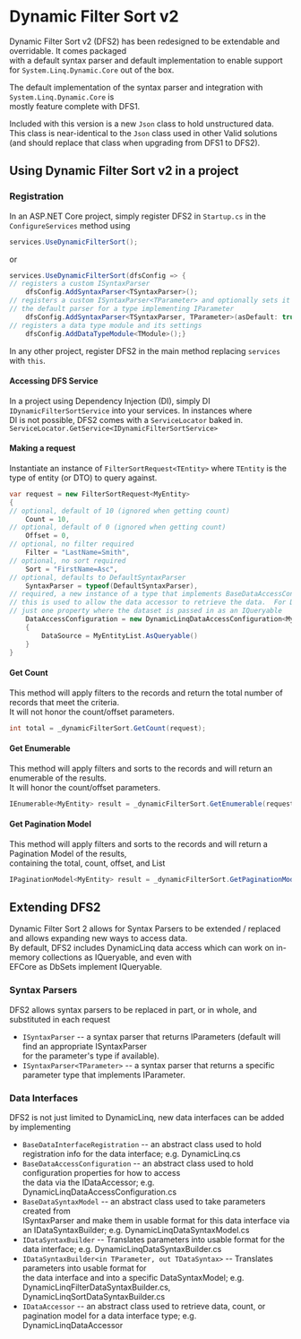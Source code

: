 
# Dynamic Filter Sort v2  
Dynamic Filter Sort v2 (DFS2) has been redesigned to be extendable and overridable.  It comes packaged   
with a default syntax parser and default implementation to enable support for `System.Linq.Dynamic.Core` out of the box.    
  
The default implementation of the syntax parser and integration with `System.Linq.Dynamic.Core` is  
mostly feature complete with DFS1.  
  
Included with this version is a new `Json` class to hold unstructured data.  This class is near-identical to the `Json` class used in other Valid solutions (and should replace that class when upgrading from DFS1 to DFS2).  
  
## Using Dynamic Filter Sort v2  in a project
  
### Registration  
  
In an ASP.NET Core project, simply register DFS2 in `Startup.cs` in the `ConfigureServices` method using   
```c#
services.UseDynamicFilterSort();  
```  
or  
```c#
services.UseDynamicFilterSort(dfsConfig => {  
// registers a custom ISyntaxParser 
    dfsConfig.AddSyntaxParser<TSyntaxParser>();  
// registers a custom ISyntaxParser<TParameter> and optionally sets it as    
// the default parser for a type implementing IParameter  
    dfsConfig.AddSyntaxParser<TSyntaxParser, TParameter>(asDefault: true);  
// registers a data type module and its settings 
    dfsConfig.AddDataTypeModule<TModule>();}  
```  
In any other project, register DFS2 in the main method replacing `services` with `this`.  
  
#### Accessing DFS Service  
In a project using Dependency Injection (DI), simply DI `IDynamicFilterSortService` into your services.  In instances where  
DI is not possible, DFS2 comes with a `ServiceLocator` baked in.  ```ServiceLocator.GetService<IDynamicFilterSortService>```  
  
#### Making a request  
Instantiate an instance of `FilterSortRequest<TEntity>` where `TEntity` is the type of entity (or DTO) to query against.  
```c#
var request = new FilterSortRequest<MyEntity>  
{  
// optional, default of 10 (ignored when getting count) 
    Count = 10, 
// optional, default of 0 (ignored when getting count) 
    Offset = 0, 
// optional, no filter required 
    Filter = "LastName=Smith", 
// optional, no sort required 
    Sort = "FirstName=Asc", 
// optional, defaults to DefaultSyntaxParser 
    SyntaxParser = typeof(DefaultSyntaxParser),    
// required, a new instance of a type that implements BaseDataAccessConfiguration<TEntity>  
// this is used to allow the data accessor to retrieve the data.  For DynamicLinq there's 
// just one property where the dataset is passed in as an IQueryable 
    DataAccessConfiguration = new DynamicLinqDataAccessConfiguration<MyEntity> 
    { 
        DataSource = MyEntityList.AsQueryable() 
    }
}  
```  
#### Get Count  
This method will apply filters to the records and return the total number of records that meet the criteria.  
It will not honor the count/offset parameters.  
  
```c#
int total = _dynamicFilterSort.GetCount(request);  
```  
  
#### Get Enumerable  
This method will apply filters and sorts to the records and will return an enumerable of the results.  
It will honor the count/offset parameters.  
```c#
IEnumerable<MyEntity> result = _dynamicFilterSort.GetEnumerable(request);  
```  
  
#### Get Pagination Model  
This method will apply filters and sorts to the records and will return a Pagination Model of the results,  
containing the total, count, offset, and List<TEntity>  
```c#
IPaginationModel<MyEntity> result = _dynamicFilterSort.GetPaginationModel(request);  
```  
  
## Extending DFS2  
Dynamic Filter Sort 2 allows for Syntax Parsers to be extended / replaced and allows expanding new ways to access data.   
By default, DFS2 includes DynamicLinq data access which can work on in-memory collections as IQueryable, and even with  
EFCore as DbSets implement IQueryable.  
  
### Syntax Parsers  
DFS2 allows syntax parsers to be replaced in part, or in whole, and substituted in each request   
- `ISyntaxParser` -- a syntax parser that returns IParameters (default will find an appropriate ISyntaxParser<T>   
    for the parameter's type if available).  
- `ISyntaxParser<TParameter>` -- a syntax parser that returns a specific parameter type that implements IParameter.  
  
### Data Interfaces  
DFS2 is not just limited to DynamicLinq, new data interfaces can be added by implementing  
- `BaseDataInterfaceRegistration` -- an abstract class used to hold registration info for the data interface; e.g. DynamicLinq.cs  
- `BaseDataAccessConfiguration` -- an abstract class used to hold configuration properties for how to access  
    the data via the IDataAccessor; e.g. DynamicLinqDataAccessConfiguration.cs  
- `BaseDataSyntaxModel` -- an abstract class used to take parameters created from   
    ISyntaxParser and make them in usable format for this data interface via an IDataSyntaxBuilder; e.g. DynamicLinqDataSyntaxModel.cs  
- `IDataSyntaxBuilder` -- Translates parameters into usable format for the data interface; e.g. DynamicLinqDataSyntaxBuilder.cs  
- `IDataSyntaxBuilder<in TParameter, out TDataSyntax>` -- Translates parameters into usable format for   
    the data interface and into a specific DataSyntaxModel; e.g. DynamicLinqFilterDataSyntaxBuilder.cs, DynamicLinqSortDataSyntaxBuilder.cs  
 - `IDataAccessor` -- an abstract class used to retrieve data, count, or pagination model for a data interface type; e.g. DynamicLinqDataAccessor